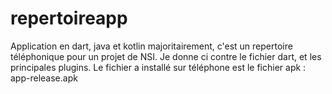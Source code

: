 # repertoireapp
Application en dart, java et kotlin majoritairement, c'est un repertoire téléphonique pour un projet de NSI.
Je donne ci contre le fichier dart, et les principales plugins. Le fichier a installé sur téléphone est le fichier apk  : app-release.apk

